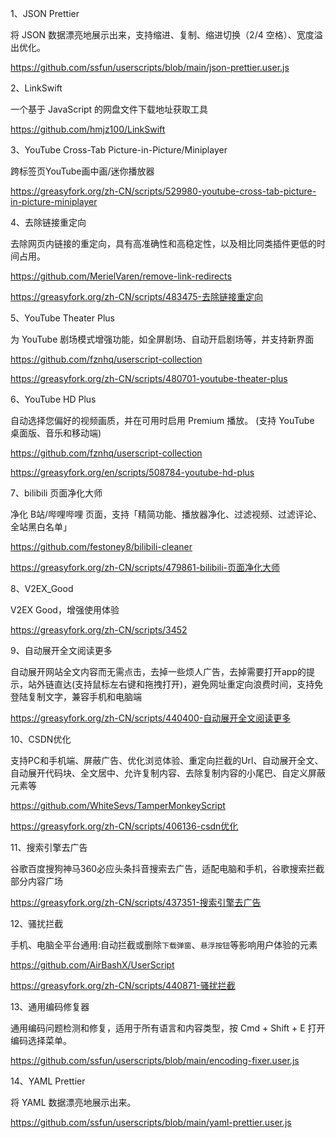 1、JSON Prettier

将 JSON 数据漂亮地展示出来，支持缩进、复制、缩进切换（2/4 空格）、宽度溢出优化。

https://github.com/ssfun/userscripts/blob/main/json-prettier.user.js

2、LinkSwift

一个基于 JavaScript 的网盘文件下载地址获取工具

https://github.com/hmjz100/LinkSwift

3、YouTube Cross-Tab Picture-in-Picture/Miniplayer

跨标签页YouTube画中画/迷你播放器

https://greasyfork.org/zh-CN/scripts/529980-youtube-cross-tab-picture-in-picture-miniplayer

4、去除链接重定向

去除网页内链接的重定向，具有高准确性和高稳定性，以及相比同类插件更低的时间占用。

https://github.com/MerielVaren/remove-link-redirects

https://greasyfork.org/zh-CN/scripts/483475-去除链接重定向

5、YouTube Theater Plus

为 YouTube 剧场模式增强功能，如全屏剧场、自动开启剧场等，并支持新界面

https://github.com/fznhq/userscript-collection

https://greasyfork.org/zh-CN/scripts/480701-youtube-theater-plus

6、YouTube HD Plus

自动选择您偏好的视频画质，并在可用时启用 Premium 播放。 (支持 YouTube 桌面版、音乐和移动端)

https://github.com/fznhq/userscript-collection

https://greasyfork.org/en/scripts/508784-youtube-hd-plus

7、bilibili 页面净化大师

净化 B站/哔哩哔哩 页面，支持「精简功能、播放器净化、过滤视频、过滤评论、全站黑白名单」

https://github.com/festoney8/bilibili-cleaner

https://greasyfork.org/zh-CN/scripts/479861-bilibili-页面净化大师

8、V2EX_Good

V2EX Good，增强使用体验

https://greasyfork.org/zh-CN/scripts/3452

9、自动展开全文阅读更多

自动展开网站全文内容而无需点击，去掉一些烦人广告，去掉需要打开app的提示，站外链直达(支持鼠标左右键和拖拽打开)，避免网址重定向浪费时间，支持免登陆复制文字，兼容手机和电脑端

https://greasyfork.org/zh-CN/scripts/440400-自动展开全文阅读更多

10、CSDN优化

支持PC和手机端、屏蔽广告、优化浏览体验、重定向拦截的Url、自动展开全文、自动展开代码块、全文居中、允许复制内容、去除复制内容的小尾巴、自定义屏蔽元素等

https://github.com/WhiteSevs/TamperMonkeyScript

https://greasyfork.org/zh-CN/scripts/406136-csdn优化

11、搜索引擎去广告

谷歌百度搜狗神马360必应头条抖音搜索去广告，适配电脑和手机，谷歌搜索拦截部分内容广场

https://greasyfork.org/zh-CN/scripts/437351-搜索引擎去广告

12、骚扰拦截

手机、电脑全平台通用:自动拦截或删除`下载弹窗`、`悬浮按钮`等影响用户体验的元素

https://github.com/AirBashX/UserScript

https://greasyfork.org/zh-CN/scripts/440871-骚扰拦截

13、通用编码修复器

通用编码问题检测和修复，适用于所有语言和内容类型，按 Cmd + Shift + E 打开编码选择菜单。

https://github.com/ssfun/userscripts/blob/main/encoding-fixer.user.js

14、YAML Prettier

将 YAML 数据漂亮地展示出来。

https://github.com/ssfun/userscripts/blob/main/yaml-prettier.user.js


